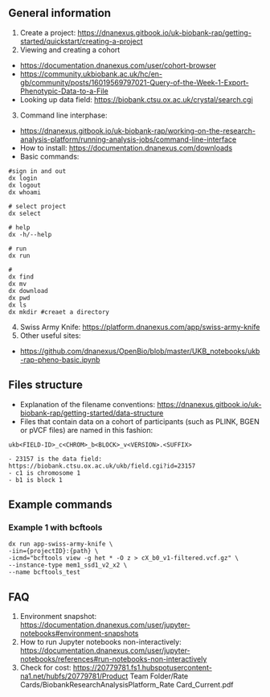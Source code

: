 ## General information
1. Create a project: https://dnanexus.gitbook.io/uk-biobank-rap/getting-started/quickstart/creating-a-project
2. Viewing and creating a cohort
- https://documentation.dnanexus.com/user/cohort-browser 
- https://community.ukbiobank.ac.uk/hc/en-gb/community/posts/16019569797021-Query-of-the-Week-1-Export-Phenotypic-Data-to-a-File 
- Looking up data field: https://biobank.ctsu.ox.ac.uk/crystal/search.cgi 
3. Command line interphase: 
- https://dnanexus.gitbook.io/uk-biobank-rap/working-on-the-research-analysis-platform/running-analysis-jobs/command-line-interface 
- How to install: https://documentation.dnanexus.com/downloads 
- Basic commands: 
```
#sign in and out
dx login
dx logout
dx whoami

# select project
dx select

# help
dx -h/--help

# run
dx run

# 
dx find
dx mv
dx download
dx pwd
dx ls
dx mkdir #creaet a directory
```
4. Swiss Army Knife: https://platform.dnanexus.com/app/swiss-army-knife
5. Other useful sites: 
- https://github.com/dnanexus/OpenBio/blob/master/UKB_notebooks/ukb-rap-pheno-basic.ipynb

## Files structure
- Explanation of the filename conventions: https://dnanexus.gitbook.io/uk-biobank-rap/getting-started/data-structure 
- Files that contain data on a cohort of participants (such as PLINK, BGEN or pVCF files) are named in this fashion: 
```
ukb<FIELD-ID>_c<CHROM>_b<BLOCK>_v<VERSION>.<SUFFIX>
```
    - 23157 is the data field: https://biobank.ctsu.ox.ac.uk/ukb/field.cgi?id=23157 
    - c1 is chromosome 1
    - b1 is block 1

## Example commands

### Example 1 with bcftools 

```
dx run app-swiss-army-knife \
-iin={projectID}:{path} \
-icmd="bcftools view -g het * -O z > cX_b0_v1-filtered.vcf.gz" \
--instance-type mem1_ssd1_v2_x2 \
--name bcftools_test
```

## FAQ

1. Environment snapshot: https://documentation.dnanexus.com/user/jupyter-notebooks#environment-snapshots
2. How to run Jupyter notebooks non-interactively: https://documentation.dnanexus.com/user/jupyter-notebooks/references#run-notebooks-non-interactively 
3. Check for cost: https://20779781.fs1.hubspotusercontent-na1.net/hubfs/20779781/Product Team Folder/Rate Cards/BiobankResearchAnalysisPlatform_Rate Card_Current.pdf